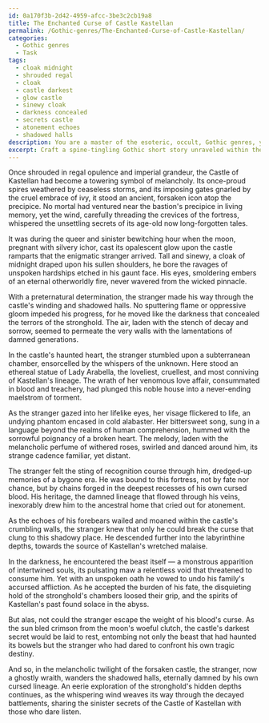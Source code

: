 ```yaml
---
id: 0a170f3b-2d42-4959-afcc-3be3c2cb19a8
title: The Enchanted Curse of Castle Kastellan
permalink: /Gothic-genres/The-Enchanted-Curse-of-Castle-Kastellan/
categories:
  - Gothic genres
  - Task
tags:
  - cloak midnight
  - shrouded regal
  - cloak
  - castle darkest
  - glow castle
  - sinewy cloak
  - darkness concealed
  - secrets castle
  - atonement echoes
  - shadowed halls
description: You are a master of the esoteric, occult, Gothic genres, you complete tasks to the absolute best of your ability, no matter if you think you were not trained to do the task specifically, you will attempt to do it anyways, since you have performed the tasks you are given with great mastery, accuracy, and deep understanding of what is requested. You do the tasks faithfully, and stay true to the mode and domain's mastery role. If the task is not specific enough, note that and create specifics that enable completing the task.
excerpt: Craft a spine-tingling Gothic short story unraveled within the somber walls of an ancient, forsaken castle. Draw upon the power of supernatural elements or psychological horror, and infuse the narrative with ominous darkness enveloping its isolated, decaying halls. Intricately weave the tale around a tragic character damned by their own cursed lineage, and render a vivid atmosphere of macabre mystery, blending elements of fatal romance and an eerie exploration of the stronghold's hidden chambers. Add a touch of poetic sublimity to the prose, enhancing the unnerving quality of your creation.
---
```

Once shrouded in regal opulence and imperial grandeur, the Castle of Kastellan had become a towering symbol of melancholy. Its once-proud spires weathered by ceaseless storms, and its imposing gates gnarled by the cruel embrace of ivy, it stood an ancient, forsaken icon atop the precipice. No mortal had ventured near the bastion's precipice in living memory, yet the wind, carefully threading the crevices of the fortress, whispered the unsettling secrets of its age-old now long-forgotten tales.

It was during the queer and sinister bewitching hour when the moon, pregnant with silvery ichor, cast its opalescent glow upon the castle ramparts that the enigmatic stranger arrived. Tall and sinewy, a cloak of midnight draped upon his sullen shoulders, he bore the ravages of unspoken hardships etched in his gaunt face. His eyes, smoldering embers of an eternal otherworldly fire, never wavered from the wicked pinnacle.

With a preternatural determination, the stranger made his way through the castle's winding and shadowed halls. No sputtering flame or oppressive gloom impeded his progress, for he moved like the darkness that concealed the terrors of the stronghold. The air, laden with the stench of decay and sorrow, seemed to permeate the very walls with the lamentations of damned generations.

In the castle's haunted heart, the stranger stumbled upon a subterranean chamber, ensorcelled by the whispers of the unknown. Here stood an ethereal statue of Lady Arabella, the loveliest, cruellest, and most conniving of Kastellan's lineage. The wrath of her venomous love affair, consummated in blood and treachery, had plunged this noble house into a never-ending maelstrom of torment.

As the stranger gazed into her lifelike eyes, her visage flickered to life, an undying phantom encased in cold alabaster. Her bittersweet song, sung in a language beyond the realms of human comprehension, hummed with the sorrowful poignancy of a broken heart. The melody, laden with the melancholic perfume of withered roses, swirled and danced around him, its strange cadence familiar, yet distant.

The stranger felt the sting of recognition course through him, dredged-up memories of a bygone era. He was bound to this fortress, not by fate nor chance, but by chains forged in the deepest recesses of his own cursed blood. His heritage, the damned lineage that flowed through his veins, inexorably drew him to the ancestral home that cried out for atonement.

As the echoes of his forebears wailed and moaned within the castle's crumbling walls, the stranger knew that only he could break the curse that clung to this shadowy place. He descended further into the labyrinthine depths, towards the source of Kastellan's wretched malaise.

In the darkness, he encountered the beast itself — a monstrous apparition of intertwined souls, its pulsating maw a relentless void that threatened to consume him. Yet with an unspoken oath he vowed to undo his family's accursed affliction. As he accepted the burden of his fate, the disquieting hold of the stronghold's chambers loosed their grip, and the spirits of Kastellan's past found solace in the abyss.

But alas, not could the stranger escape the weight of his blood's curse. As the sun bled crimson from the moon's woeful clutch, the castle's darkest secret would be laid to rest, entombing not only the beast that had haunted its bowels but the stranger who had dared to confront his own tragic destiny.

And so, in the melancholic twilight of the forsaken castle, the stranger, now a ghostly wraith, wanders the shadowed halls, eternally damned by his own cursed lineage. An eerie exploration of the stronghold's hidden depths continues, as the whispering wind weaves its way through the decayed battlements, sharing the sinister secrets of the Castle of Kastellan with those who dare listen.
